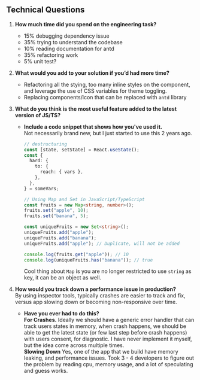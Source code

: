 ## Technical Questions

1. **How much time did you spend on the engineering task?**

   - 15% debugging dependency issue
   - 35% trying to understand the codebase
   - 10% reading documentation for antd
   - 35% refactoring work
   - 5% unit test?

2. **What would you add to your solution if you’d had more time?**
   - Refactoring all the stying, too many inline styles on the component, and leverage the use of CSS variables for theme toggling.
   - Replacing components/icon that can be replaced with `antd` library
3. **What do you think is the most useful feature added to the latest version of JS/TS?**

   - **Include a code snippet that shows how you've used it.**<br>
     Not necessarily brand new, but I just started to use this 2 years ago.

     ```ts
     // destructuring
     const [state, setState] = React.useState();
     const {
       hard: {
         to: {
           reach: { vars },
         },
       },
     } = someVars;

     // Using Map and Set in JavaScript/TypeScript
     const fruits = new Map<string, number>();
     fruits.set("apple", 10);
     fruits.set("banana", 5);

     const uniqueFruits = new Set<string>();
     uniqueFruits.add("apple");
     uniqueFruits.add("banana");
     uniqueFruits.add("apple"); // Duplicate, will not be added

     console.log(fruits.get("apple")); // 10
     console.log(uniqueFruits.has("banana")); // true
     ```

     Cool thing about `Map` is you are no longer restricted to use `string` as key, it can be an object as well.

4. **How would you track down a performance issue in production?**<br>
   By using inspector tools, typically crashes are easier to track and fix, versus app slowing down or becoming non-responsive over time.
   - **Have you ever had to do this?**<br>
     **For Crashes.**
     Ideally we should have a generic error handler that can track users states in memory, when crash happens, we should be able to get the latest state (or few last step before crash happens) with users consent, for diagnostic. I have never implement it myself, but the idea come across multiple times.<br>
     **Slowing Down**
     Yes, one of the app that we build have memory leaking, and performance issues. Took 3 - 4 developers to figure out the problem by reading cpu, memory usage, and a lot of speculating and guess works.
